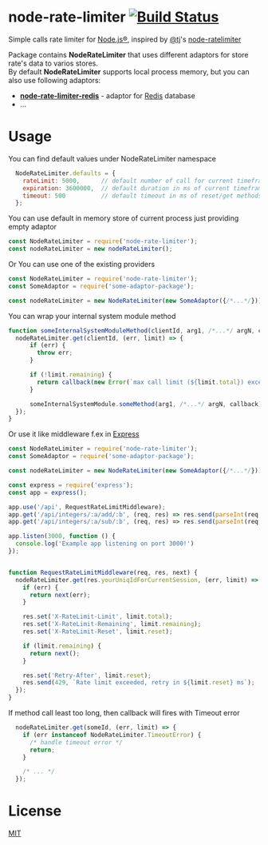 # node-rate-limiter [![Build Status](https://travis-ci.org/mujichOk/node-rate-limiter.svg?branch=master)](https://travis-ci.org/mujichOk/node-rate-limiter)

  Simple calls rate limiter for [Node.js®](https://nodejs.org), inspired by [@tj](https://github.com/tj)'s [node-ratelimiter](https://github.com/tj/node-ratelimiter)
 
 
  Package contains **NodeRateLimiter** that uses different adaptors for store rate's data to varios stores.<br/> 
  By default **NodeRateLimiter** supports local process memory, but you can also use following adaptors:
   - **[node-rate-limiter-redis](https://github.com/mujichOk/node-rate-limiter-redis)** - adaptor for [Redis](https://redis.io) database 
   - ...





# Usage

You can find default values under NodeRateLimiter namespace 

```js
  NodeRateLimiter.defaults = {
    rateLimit: 5000,      // default number of call for current timeframe
    expiration: 3600000,  // default duration in ms of current timeframe
    timeout: 500          // default timeout in ms of reset/get methods call
  };
```

You can use default in memory store of current process just providing empty adaptor

```js
const NodeRateLimiter = require('node-rate-limiter');
const nodeRateLimiter = new nodeRateLimiter();
```

Or You can use one of the existing providers 

```js
const NodeRateLimiter = require('node-rate-limiter');
const SomeAdaptor = require('some-adaptor-package');

const nodeRateLimiter = new NodeRateLimiter(new SomeAdaptor({/*...*/}));
```

You can wrap your internal system module method

```js
function someInternalSystemModuleMethod(clientId, arg1, /*...*/ argN, callback) {
  nodeRateLimiter.get(clientId, (err, limit) => {
      if (err) {
        throw err;
      }

      if (!limit.remaining) {
        return callback(new Error(`max call limit (${limit.total}) exceeded, you can re-try in ${limit.refresh} ms`));
      }

      someInternalSystemModule.someMethod(arg1, /*...*/ argN, callback);
  });
}
```

Or use it like middleware f.ex in [Express](http://expressjs.com)

```js
const NodeRateLimiter = require('node-rate-limiter');
const SomeAdaptor = require('some-adaptor-package');

const nodeRateLimiter = new NodeRateLimiter(new SomeAdaptor({/*...*/}));

const express = require('express');
const app = express();

app.use('/api', RequestRateLimitMiddleware);
app.get('/api/integers/:a/add/:b', (req, res) => res.send(parseInt(req.params.a) + parseInt(req.params.b)));
app.get('/api/integers/:a/sub/:b', (req, res) => res.send(parseInt(req.params.a) - parseInt(req.params.b)));

app.listen(3000, function () {
  console.log('Example app listening on port 3000!')
});


function RequestRateLimitMiddleware(req, res, next) {
  nodeRateLimiter.get(res.yourUniqIdForCurrentSession, (err, limit) => {
    if (err) {
      return next(err);
    }

    res.set('X-RateLimit-Limit', limit.total);
    res.set('X-RateLimit-Remaining', limit.remaining);
    res.set('X-RateLimit-Reset', limit.reset);

    if (limit.remaining) {
      return next();
    }

    res.set('Retry-After', limit.reset);
    res.send(429, `Rate limit exceeded, retry in ${limit.reset} ms`);
  });
}
```

If method call least too long, then callback will fires with Timeout error 

```js
  nodeRateLimiter.get(someId, (err, limit) => {
    if (err instanceof NodeRateLimiter.TimeoutError) {
      /* handle timeout error */
      return;
    }

    /* ... */
  });
```




# License

  [MIT](https://raw.githubusercontent.com/mujichOk/node-rate-limiter/master/LICENSE)
